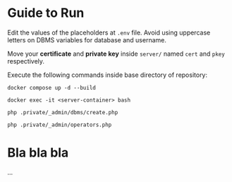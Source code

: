 # Guide to Run

Edit the values of the placeholders at ```.env``` file. Avoid using uppercase letters on DBMS variables for database and username.

Move your **certificate** and **private key** inside ```server/``` named ```cert``` and ```pkey``` respectively.

Execute the following commands inside base directory of repository:

````
docker compose up -d --build
````

````
docker exec -it <server-container> bash
````

````
php .private/_admin/dbms/create.php
````

```
php .private/_admin/operators.php
```

# Bla bla bla

...
